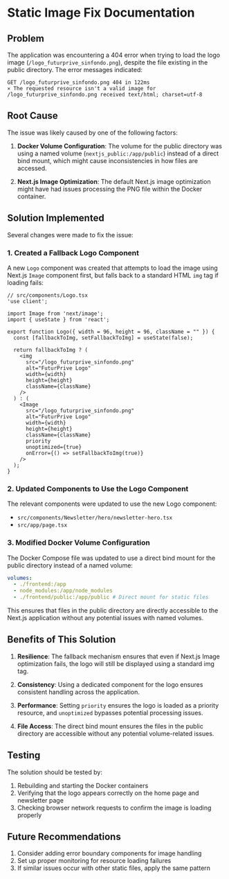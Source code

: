# Static Image Fix Documentation

## Problem
The application was encountering a 404 error when trying to load the logo image (`/logo_futurprive_sinfondo.png`), despite the file existing in the public directory. The error messages indicated:

```
GET /logo_futurprive_sinfondo.png 404 in 122ms
⨯ The requested resource isn't a valid image for /logo_futurprive_sinfondo.png received text/html; charset=utf-8
```

## Root Cause
The issue was likely caused by one of the following factors:

1. **Docker Volume Configuration**: The volume for the public directory was using a named volume (`nextjs_public:/app/public`) instead of a direct bind mount, which might cause inconsistencies in how files are accessed.

2. **Next.js Image Optimization**: The default Next.js image optimization might have had issues processing the PNG file within the Docker container.

## Solution Implemented

Several changes were made to fix the issue:

### 1. Created a Fallback Logo Component

A new `Logo` component was created that attempts to load the image using Next.js `Image` component first, but falls back to a standard HTML `img` tag if loading fails:

```tsx
// src/components/Logo.tsx
'use client';

import Image from 'next/image';
import { useState } from 'react';

export function Logo({ width = 96, height = 96, className = "" }) {
  const [fallbackToImg, setFallbackToImg] = useState(false);
  
  return fallbackToImg ? (
    <img 
      src="/logo_futurprive_sinfondo.png" 
      alt="FuturPrive Logo" 
      width={width}
      height={height}
      className={className}
    />
  ) : (
    <Image 
      src="/logo_futurprive_sinfondo.png" 
      alt="FuturPrive Logo" 
      width={width}
      height={height}
      className={className}
      priority
      unoptimized={true}
      onError={() => setFallbackToImg(true)}
    />
  );
}
```

### 2. Updated Components to Use the Logo Component

The relevant components were updated to use the new Logo component:

- `src/components/Newsletter/hero/newsletter-hero.tsx`
- `src/app/page.tsx`

### 3. Modified Docker Volume Configuration

The Docker Compose file was updated to use a direct bind mount for the public directory instead of a named volume:

```yaml
volumes:
  - ./frontend:/app
  - node_modules:/app/node_modules
  - ./frontend/public:/app/public # Direct mount for static files
```

This ensures that files in the public directory are directly accessible to the Next.js application without any potential issues with named volumes.

## Benefits of This Solution

1. **Resilience**: The fallback mechanism ensures that even if Next.js Image optimization fails, the logo will still be displayed using a standard img tag.

2. **Consistency**: Using a dedicated component for the logo ensures consistent handling across the application.

3. **Performance**: Setting `priority` ensures the logo is loaded as a priority resource, and `unoptimized` bypasses potential processing issues.

4. **File Access**: The direct bind mount ensures the files in the public directory are accessible without any potential volume-related issues.

## Testing

The solution should be tested by:

1. Rebuilding and starting the Docker containers
2. Verifying that the logo appears correctly on the home page and newsletter page
3. Checking browser network requests to confirm the image is loading properly

## Future Recommendations

1. Consider adding error boundary components for image handling
2. Set up proper monitoring for resource loading failures
3. If similar issues occur with other static files, apply the same pattern
